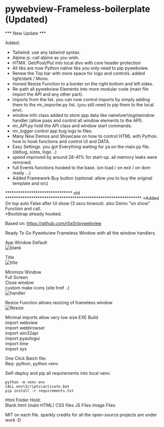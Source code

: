# pywebview-Frameless-boilerplate (Updated)

***  New Update ***

Added:
- Tailwind. use any tailwind syntax.
- Alpine js. call alpine as you wish.
- HTMX. Get/Post/Put into local divs with core header protection
- All libs are now Python native libs you only need to pip pywebview.
- Renew the Top bar with more space for logo and controls. added light/dark / Mono.
- moved Resize Function to a border on the right bottom and left sides.
- Re-path all pywebview Elements into more modular code (main file import the API and any other part).
- imports from the list. you can now control imports by simply adding them to the mr_importer.py list. (you still need to pip them to the local env).
- window info class added to store app data like name\ver\logo\window handler (allow pass and control all window elements to the API).
- mr_API.py hold the API class and window start commands.
- mr_logger control app bug logs to files.
- Many New Demos and Showcase on how to control HTML with Python. how to hook functions and control UI and DATA.
- Easy Settings. you got Everything waiting for ya on the main.py file. (debug, sizes, logo ..)
- speed improved by around 28-41% for start-up. all memory leaks were removed.
- full Events functions hooked to the base. (on load / on exit / on dom ready ...)
- Added Framework Buy button (optional: allow you to buy the original template and src) 






































*******************************  old ***************************************************************
*Added On top auto False after UI show (3 secs timeout). also Demo "on show" Function and call.<br>
*Bootstrap already hooked.


Based on:
https://github.com/r0x0r/pywebview

Ready To Go Pywebview Frameless Window with all the window handlers.

App Window Default<br>
![blank](https://user-images.githubusercontent.com/52171360/123539355-35511980-d6ee-11eb-97a0-3fb9fbbfec6c.png)


Title<br>
![title](https://user-images.githubusercontent.com/52171360/123539360-3aae6400-d6ee-11eb-9d27-dec7f408e762.png)


Minimize Window<br>
Full Screen<br>
Close window<br>
custom make icons (site href ..)<br>
![handler](https://user-images.githubusercontent.com/52171360/123539365-413cdb80-d6ee-11eb-9f9c-3b3a6fc98d56.png)


Resize Function allows resizing of frameless window<br>
![Resize](https://user-images.githubusercontent.com/52171360/123539368-4437cc00-d6ee-11eb-9a66-0f7e0c3a5a41.png)<br>

Minimal imports allow very low size EXE Build<br>
import webview<br>
import webbrowser<br>
import win32api<br>
import pyautogui<br>
import time<br>
import sys<br>


One Click Batch file:<br>
Req- python, python venv

Self-deploy and pip all requirements into local venv.<br>

```
python -m venv env
CALL env\Scripts\activate.bat
pip install -r requirements.txt
```

Html Folder Hold:<br>
Blank.html (main HTML)
CSS files
JS Files
image Files

MIT on each file.
sparkly credits for all the open-source projects are under work :D
